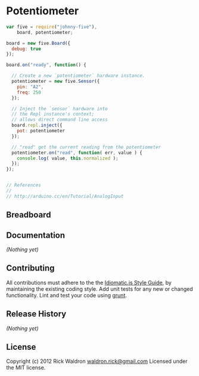 # Potentiometer

```javascript
var five = require("johnny-five"),
    board, potentiometer;

board = new five.Board({
  debug: true
});

board.on("ready", function() {

  // Create a new `potentiometer` hardware instance.
  potentiometer = new five.Sensor({
    pin: "A2",
    freq: 250
  });

  // Inject the `sensor` hardware into
  // the Repl instance's context;
  // allows direct command line access
  board.repl.inject({
    pot: potentiometer
  });

  // "read" get the current reading from the potentiometer
  potentiometer.on("read", function( err, value ) {
    console.log( value, this.normalized );
  });
});


// References
//
// http://arduino.cc/en/Tutorial/AnalogInput

```

## Breadboard




## Documentation

_(Nothing yet)_









## Contributing
All contributions must adhere to the the [Idiomatic.js Style Guide](https://github.com/rwldrn/idiomatic.js),
by maintaining the existing coding style. Add unit tests for any new or changed functionality. Lint and test your code using [grunt](https://github.com/cowboy/grunt).

## Release History
_(Nothing yet)_

## License
Copyright (c) 2012 Rick Waldron <waldron.rick@gmail.com>
Licensed under the MIT license.
